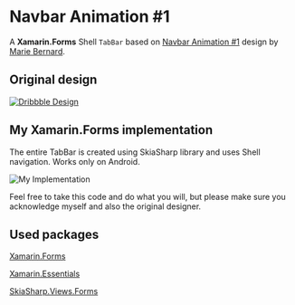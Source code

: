 # Navbar Animation #1

A **Xamarin.Forms** Shell `TabBar` based on [Navbar Animation #1](https://dribbble.com/shots/9852644-Navbar-Animation-1) design by [Marie Bernard](https://dribbble.com/marie_brn).

## Original design
[![Dribbble Design](https://github.com/RadekVyM/Navbar-Animation-1/blob/main/original%20design.gif)](https://dribbble.com/shots/9852644-Navbar-Animation-1)

## My Xamarin.Forms implementation
The entire TabBar is created using SkiaSharp library and uses Shell navigation. Works only on Android.

![My Implementation](https://github.com/RadekVyM/Navbar-Animation-1/blob/main/navbaranimation%20gif%20720.gif)

Feel free to take this code and do what you will, but please make sure you acknowledge myself and also the original designer.

## Used packages

[Xamarin.Forms](https://www.nuget.org/packages/Xamarin.Forms)

[Xamarin.Essentials](https://www.nuget.org/packages/Xamarin.Essentials)

[SkiaSharp.Views.Forms](https://www.nuget.org/packages/SkiaSharp.Views.Forms)
